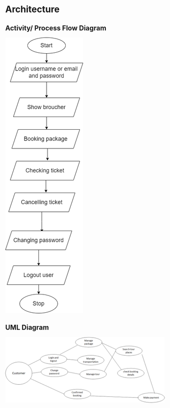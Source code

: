 # Architecture

## Activity/ Process Flow Diagram
![alt text](https://github.com/Gayathri-karthikeyan/M1_PROJECT-IN-C/blob/main/2_Architecture/Flow%20chart.drawio.png)
## UML Diagram
![alt text](https://github.com/Gayathri-karthikeyan/M1_PROJECT-IN-C/blob/main/2_Architecture/UML%20diagram.png)